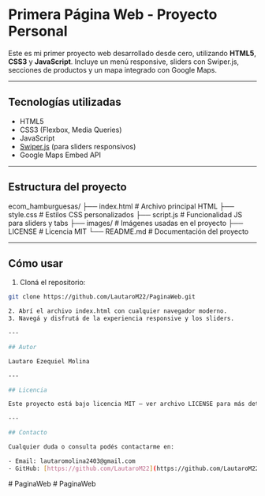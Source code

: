 # Primera Página Web - Proyecto Personal

Este es mi primer proyecto web desarrollado desde cero, utilizando **HTML5**, **CSS3** y **JavaScript**. Incluye un menú responsive, sliders con Swiper.js, secciones de productos y un mapa integrado con Google Maps.

---

## Tecnologías utilizadas

- HTML5
- CSS3 (Flexbox, Media Queries)
- JavaScript
- [Swiper.js](https://swiperjs.com/) (para sliders responsivos)
- Google Maps Embed API

---

## Estructura del proyecto

ecom_hamburguesas/
├── index.html # Archivo principal HTML
├── style.css # Estilos CSS personalizados
├── script.js # Funcionalidad JS para sliders y tabs
├── images/ # Imágenes usadas en el proyecto
├── LICENSE # Licencia MIT
└── README.md # Documentación del proyecto

---

## Cómo usar

1. Cloná el repositorio:

```bash
git clone https://github.com/LautaroM22/PaginaWeb.git

2. Abrí el archivo index.html con cualquier navegador moderno.
3. Navegá y disfrutá de la experiencia responsive y los sliders.

---

## Autor

Lautaro Ezequiel Molina

---

## Licencia

Este proyecto está bajo licencia MIT — ver archivo LICENSE para más detalles.

---

## Contacto

Cualquier duda o consulta podés contactarme en:

- Email: lautaromolina2403@gmail.com
- GitHub: [https://github.com/LautaroM22](https://github.com/LautaroM22)
```
#   P a g i n a W e b 
 
 #   P a g i n a W e b 
 
 
